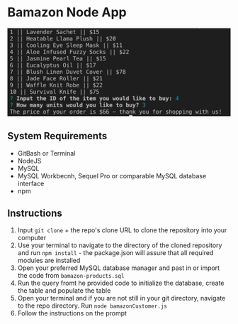 # Bamazon Node App

![Bamazon Preview](preview.png)

## System Requirements
- GitBash or Terminal
- NodeJS
- MySQL
- MySQL Workbecnh, Sequel Pro or comparable MySQL database interface
- npm

## Instructions
1. Input `git clone` + the repo's clone URL to clone the repository into your computer
2. Use your terminal to navigate to the directory of the cloned repository and run `npm install` - the package.json will assure that all required modules are installed
3. Open your preferred MySQL database manager and past in or import the code from `bamazon-products.sql`
4. Run the query fromt he provided code to initialize the database, create the table and populate the table
5. Open your terminal and if you are not still in your git directory, navigate to the repo directory. Run `node bamazonCustomer.js`
6. Follow the instructions on the prompt
